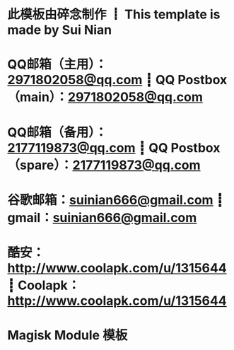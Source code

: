 # 此模板由碎念制作 ┋ This template is made by Sui Nian
# QQ邮箱（主用）：2971802058@qq.com ┋ QQ Postbox（main）：2971802058@qq.com
# QQ邮箱（备用）：2177119873@qq.com ┋ QQ Postbox（spare）：2177119873@qq.com
# 谷歌邮箱：suinian666@gmail.com ┋ gmail：suinian666@gmail.com
# 酷安：http://www.coolapk.com/u/1315644 ┋ Coolapk：http://www.coolapk.com/u/1315644

# Magisk Module 模板